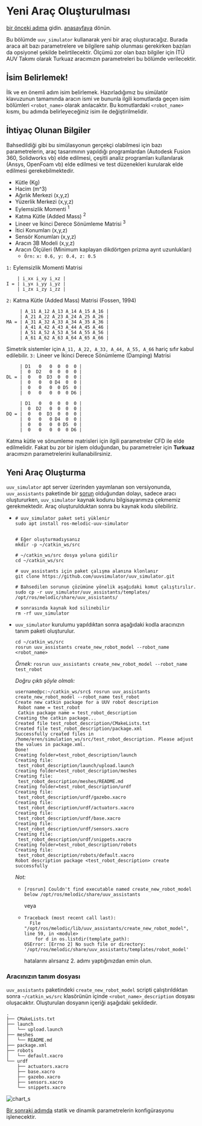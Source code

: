 # Yeni Araç Oluşturulması
[bir önceki adıma](uuv-basics.md) gidin.
[anasayfaya](index.md) dönün.


Bu bölümde `uuv_simulator` kullanarak yeni bir araç oluşturacağız. Burada araca ait bazı parametrelere
ve bilgilere sahip olunması gerekirken bazıları da opsiyonel şekilde belirtilecektir. Ölçümü zor olan 
bazı bilgiler için İTÜ AUV Takımı olarak Turkuaz aracımızın parametreleri bu bölümde verilecektir. 


## İsim Belirlemek!
İlk ve en önemli adım isim belirlemek. Hazırladığımız bu simülatör klavuzunun tamamında aracın ismi ve
bununla ilgili komutlarda geçen isim bölümleri `<robot_name>` olarak anılacaktır. Bu komutlardaki `<robot_name>`
kısmı, bu adımda belirleyeceğiniz isim ile değiştirilmelidir.

## İhtiyaç Olunan Bilgiler
Bahsedildiği gibi bu simülasyonun gerçekçi olabilmesi için bazı parametrelerin, araç tasarımının yapıldığı 
programlardan (Autodesk Fusion 360, Solidworks vb) elde edilmesi, çeşitli analiz programları kullanılarak 
(Ansys, OpenFoam vb) elde edilmesi ve test düzenekleri kurularak elde edilmesi gerekebilmektedir.


  - Kütle (Kg)
  - Hacim (m^3)
  - Ağırlık Merkezi (x,y,z)
  - Yüzerlik Merkezi (x,y,z)
  - Eylemsizlik Momenti <sup>1</sup>
  - Katma Kütle (Added Mass) <sup>2</sup>
  - Lineer ve İkinci Derece Sönümleme Matrisi <sup>3</sup>
  - İtici Konumları (x,y,z)
  - Sensör Konumları (x,y,z)
  - Aracın 3B Modeli (x,y,z)
  - Aracın Ölçüleri (Minimum kaplayan dikdörtgen prizma ayrıt uzunlukları)
    - `Örn:` `x: 0.6, y: 0.4, z: 0.5` 


  `1:` Eylemsizlik Momenti Matrisi
  ```
      | i_xx i_xy i_xz |
  I = | i_yx i_yy i_yz |
      | i_zx i_zy i_zz |
  ```
  `2:` Katma Kütle (Added Mass) Matrisi (Fossen, 1994)
  ```
       | A_11 A_12 A_13 A_14 A_15 A_16 |
       | A_21 A_22 A_23 A_24 A_25 A_26 |
  MA = | A_31 A_32 A_33 A_34 A_35 A_36 |
       | A_41 A_42 A_43 A_44 A_45 A_46 |
       | A_51 A_52 A_53 A_54 A_55 A_56 |
       | A_61 A_62 A_63 A_64 A_65 A_66 |
  ```
  Simetrik sistemler için `A_11, A_22, A_33, A_44, A_55, A_66` hariç sıfır kabul edilebilir.
  `3:` Lineer ve İkinci Derece Sönümleme (Damping) Matrisi
  ```
       | D1   0   0  0  0  0 |
       |  0  D2   0  0  0  0 |
  DL = |  0   0  D3  0  0  0 |
       |  0   0   0 D4  0  0 |
       |  0   0   0  0 D5  0 |
       |  0   0   0  0  0 D6 |
       
       | D1   0   0  0  0  0 |
       |  0  D2   0  0  0  0 |
  DQ = |  0   0  D3  0  0  0 |
       |  0   0   0 D4  0  0 |
       |  0   0   0  0 D5  0 |
       |  0   0   0  0  0 D6 |
  ```
 
Katma kütle ve sönumleme matrisleri için ilgili parametreler CFD ile elde edilmelidir.
Fakat bu zor bir işlem olduğundan, bu parametreler için **Turkuaz** aracımızın parametrelerini 
kullanabilirsiniz.


## Yeni Araç Oluşturma

`uuv_simulator` apt server üzerinden yayımlanan son versiyonunda, `uuv_assistants` paketinde bir [sorun](https://github.com/uuvsimulator/uuv_simulator/issues/385)
olduğundan dolayı, sadece aracı oluştururken, `uuv_simulator` kaynak kodunu bilgisayarımıza çekmemiz gerekmektedir.
Araç oluşturulduktan sonra bu kaynak kodu silebiliriz.

-  ```
   # uuv_simulator paket seti yüklenir
   sudo apt install ros-melodic-uuv-simulator
   
   
   # Eğer oluşturmadıysanız 
   mkdir -p ~/catkin_ws/src 
   
   # ~/catkin_ws/src dosya yoluna gidilir
   cd ~/catkin_ws/src
   
   # uuv_assistants için paket çalışma alanına klonlanır
   git clone https://github.com/uuvsimulator/uuv_simulator.git
   
   # Bahsedilen sorunun çözümüne yönelik aşağıdaki komut çalıştırılır.
   sudo cp -r uuv_simulator/uuv_assistants/templates/ /opt/ros/melodic/share/uuv_assistants/
   
   # sonrasında kaynak kod silinebilir
   rm -rf uuv_simulator
   ```

-  `uuv_simulator` kurulumu yapıldıktan sonra aşağıdaki kodla aracınızın tanım paketi oluşturulur.
   
   ```
   cd ~/catkin_ws/src
   rosrun uuv_assistants create_new_robot_model --robot_name <robot_name>
   ```

   *Örnek:* `rosrun uuv_assistants create_new_robot_model --robot_name test_robot`

   *Doğru çıktı şöyle olmalı:*

   ```
   username@pc:~/catkin_ws/src$ rosrun uuv_assistants create_new_robot_model --robot_name test_robot
   Create new catkin package for a UUV robot description
   	Robot name = test_robot
   	Catkin package name = test_robot_description
   Creating the catkin package...
   Created file test_robot_description/CMakeLists.txt
   Created file test_robot_description/package.xml
   Successfully created files in /home/eren/simulation_ws/src/test_robot_description. Please adjust the values in package.xml.
   Done!
   Creating folder=test_robot_description/launch
   Creating file:
   	test_robot_description/launch/upload.launch
   Creating folder=test_robot_description/meshes
   Creating file:
   	test_robot_description/meshes/README.md
   Creating folder=test_robot_description/urdf
   Creating file:
   	test_robot_description/urdf/gazebo.xacro
   Creating file:
   	test_robot_description/urdf/actuators.xacro
   Creating file:
   	test_robot_description/urdf/base.xacro
   Creating file:
   	test_robot_description/urdf/sensors.xacro
   Creating file:
   	test_robot_description/urdf/snippets.xacro
   Creating folder=test_robot_description/robots
   Creating file:
   	test_robot_description/robots/default.xacro
   Robot description package <test_robot_description> create successfully
   ```

   *Not:*

    - ```
      [rosrun] Couldn't find executable named create_new_robot_model below /opt/ros/melodic/share/uuv_assistants
      ```

      veya

    - ```
      Traceback (most recent call last):
        File "/opt/ros/melodic/lib/uuv_assistants/create_new_robot_model", line 59, in <module>
          for d in os.listdir(template_path):
      OSError: [Errno 2] No such file or directory: '/opt/ros/melodic/share/uuv_assistants/templates/robot_model'
      ```

      hatalarını alırsanız 2. adımı yaptığınızdan emin olun.


### Aracınızın tanım dosyası

`uuv_assistants` paketindeki `create_new_robot_model` scripti çalıştırıldıktan sonra `~/catkin_ws/src` klasörünün içinde `<robot_name>_description` dosyası oluşacaktır. Oluşturulan dosyanın içeriği aşağıdaki şekildedir.

```
.
├── CMakeLists.txt
├── launch
│   └── upload.launch
├── meshes
│   └── README.md
├── package.xml
├── robots
│   └── default.xacro
└── urdf
    ├── actuators.xacro
    ├── base.xacro
    ├── gazebo.xacro
    ├── sensors.xacro
    └── snippets.xacro
```

![chart_s](https://user-images.githubusercontent.com/84081125/118955306-3fe9f780-b967-11eb-9d5d-85313b591446.png)

[Bir sonraki adımda](setup-vehicle-parameters.md) statik ve dinamik parametrelerin konfigürasyonu işlenecektir.
